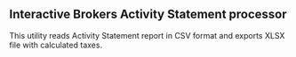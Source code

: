 ## Interactive Brokers Activity Statement processor

This utility reads Activity Statement report in CSV format and exports
XLSX file with calculated taxes.